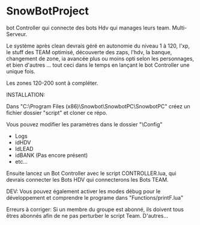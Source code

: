 # SnowBotProject
bot Controller qui connecte des bots Hdv qui manages leurs team. Multi-Serveur.

Le système après clean devrais géré en autonomie du niveau 1 à 120, l'xp, le stuff des TEAM optimisé, découverte des zaps, l'hdv, la banque, changement de zone, ia avancée plus ou moins opti selon les personnages, et bien d'autres ... tout ceci dans le temps en lançant le bot Controller une unique fois. 

Les zones 120-200 sont à compléter.

INSTALLATION:

Dans "C:\Program Files (x86)\Snowbot\SnowbotPC\SnowbotPC" créez un fichier dossier "script" et cloner ce répo.

Vous pouvez modifier les paramètres dans le dossier "\\Config"
- Logs
- idHDV
- IdLEAD
- idBANK (Pas encore présent)
- etc...

Ensuite lancez un Bot Controller avec le script CONTROLLER.lua, qui devrais connecter les Bots HDV qui connecterons les Bots TEAM.

DEV: Vous pouvez également activer les modes débug pour le développement et comprendre le programe dans "Functions/printF.lua"


Erreurs à corriger:
Si un membre du groupe est abonné, ils doivent tous êtres abonnés afin de ne pas perturber le script Team.
D'autres...
